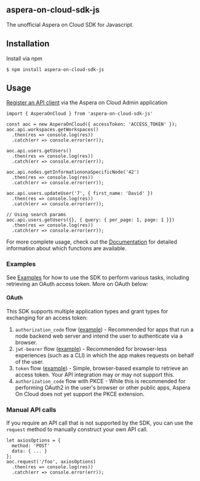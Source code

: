 ## aspera-on-cloud-sdk-js
The unofficial Aspera on Cloud SDK for Javascript.

## Installation
Install via npm
```
$ npm install aspera-on-cloud-sdk-js
```

## Usage
[Register an API client](https://ibmaspera.com/help/admin/organization/registering_an_api_client) via the Aspera on Cloud Admin application

```
import { AsperaOnCloud } from 'aspera-on-cloud-sdk-js'

const aoc = new AsperaOnCloud({ accessToken: 'ACCESS_TOKEN' });
aoc.api.workspaces.getWorkspaces()
  .then(res => console.log(res))
  .catch(err => console.error(err));

aoc.api.users.getUsers()
  .then(res => console.log(res))
  .catch(err => console.error(err));

aoc.api.nodes.getInformationonaSpecificNode('42')
  .then(res => console.log(res))
  .catch(err => console.error(err));

aoc.api.users.updateUser('7', { first_name: 'David' })
  .then(res => console.log(res))
  .catch(err => console.error(err));

// Using search params
aoc.api.users.getUsers({}, { query: { per_page: 1, page: 1 }})
  .then(res => console.log(res))
  .catch(err => console.error(err));
```

For more complete usage, check out the [Documentation](https://dwosk.github.io/aspera-on-cloud-sdk-js/interfaces/aspera_on_cloud.asperaoncloudapi.html) for detailed information about which functions are available.

### Examples
See [Examples][examples] for how to use the SDK to perform various tasks, including retrieving an OAuth access token. More on OAuth below:

#### OAuth
This SDK supports multiple application types and grant types for exchanging for an access token:
1. `authorization_code` flow ([example](examples/oauth/code/auth_code_with_backend.js)) - Recommended for apps that run a node backend web server and intend the user to authenticate via a browser.
2. `jwt-bearer` flow ([example](examples/oauth/jwt/jwt_bearer_flow.js)) - Recommended for browser-less experiences (such as a CLI) in which the app makes requests on behalf of the user.
3. `token` flow ([example](examples/oauth/token/token_flow.html)) - Simple, browser-based example to retrieve an access token. Your API integration may or may not support this.
4. `authorization_code` flow with PKCE - While this is recommended for performing OAuth2 in the user's browser or other public apps, Aspera On Cloud does not yet support the PKCE extension.

### Manual API calls
If you require an API call that is not supported by the SDK, you can use the `request` method to manually construct your own API call.

```
let axiosOptions = {
  method: 'POST'
  data: { ... }
};
aoc.request('/foo', axiosOptions)
  .then(res => console.log(res))
  .catch(err => console.error(err));
```

[examples]: https://github.com/dwosk/aspera-on-cloud-sdk-js/tree/develop/examples
